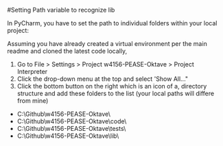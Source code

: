 
#Setting Path variable to recognize lib

In PyCharm, you have to set the path to individual folders within your local project:

Assuming you have already created a virtual environment per the main readme and cloned the latest code locally, 

1. Go to File > Settings > Project w4156-PEASE-Oktave > Project Interpreter
2. Click the drop-down menu at the top and select 'Show All..."
3. Click the bottom button on the right which is an icon of a, directory structure and add these folders to the list (your local paths will differe from mine)
  
  * C:\Github\w4156-PEASE-Oktave\
  * C:\Github\w4156-PEASE-Oktave\code\
  * C:\Github\w4156-PEASE-Oktave\tests\
  * C:\Github\w4156-PEASE-Oktave\lib\

